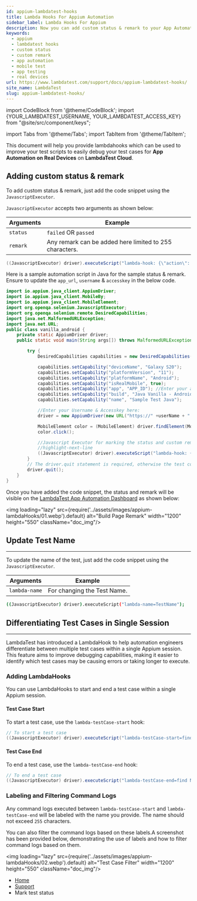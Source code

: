 ```yaml
---
id: appium-lambdatest-hooks
title: Lambda Hooks For Appium Automation
sidebar_label: Lambda Hooks For Appium 
description: Now you can add custom status & remark to your App Automation scripts that you run on LambdaTest.
keywords:
  - appium
  - lambdatest hooks
  - custom status
  - custom remark
  - app automation
  - mobile test
  - app testing
  - real devices
url: https://www.lambdatest.com/support/docs/appium-lambdatest-hooks/
site_name: LambdaTest
slug: appium-lambdatest-hooks/
---
```


<script type="application/ld+json"
      dangerouslySetInnerHTML={{ __html: JSON.stringify({
       "@context": "https://schema.org",
        "@type": "BreadcrumbList",
        "itemListElement": [{
          "@type": "ListItem",
          "position": 1,
          "name": "Home",
          "item": "https://www.lambdatest.com"
        },{
          "@type": "ListItem",
          "position": 2,
          "name": "Support",
          "item": "https://www.lambdatest.com/support/docs/"
        },{
          "@type": "ListItem",
          "position": 3,
          "name": "LambdaTest Hooks for Appium",
          "item": "https://www.lambdatest.com/support/docs/appium-lambdatest-hooks/"
        }]
      })
    }}
></script>

import CodeBlock from '@theme/CodeBlock';
import {YOUR_LAMBDATEST_USERNAME, YOUR_LAMBDATEST_ACCESS_KEY} from "@site/src/component/keys";

import Tabs from '@theme/Tabs';
import TabItem from '@theme/TabItem';



This document will help you provide lambdahooks which can be used to improve your test scripts to easily debug your test cases for **App Automation on Real Devices** on **LambdaTest Cloud**.

## Adding custom status & remark

To add custom status & remark, just add the code snippet using the ```JavascriptExecutor```.

```JavascriptExecutor``` accepts two arguments as shown below:

Arguments | Example
------------- | -----------------------------------------------------------------------------------------
```status``` | ```failed``` OR ```passed```
```remark``` | Any remark can be added here limited to 255 characters.

```java
((JavascriptExecutor) driver).executeScript("lambda-hook: {\"action\": \"setTestStatus\",\"arguments\": {\"status\":\"failed\", \"remark\":\"This is a sample remark for failed test \"}} ");
```

Here is a sample automation script in Java for the sample status & remark. Ensure to update the ```app_url```, ```username``` & ```accesskey``` in the below code.

```java title="android.java"
import io.appium.java_client.AppiumDriver;
import io.appium.java_client.MobileBy;
import io.appium.java_client.MobileElement;
import org.openqa.selenium.JavascriptExecutor;
import org.openqa.selenium.remote.DesiredCapabilities;
import java.net.MalformedURLException;
import java.net.URL;
public class vanilla_android {
    private static AppiumDriver driver;
    public static void main(String args[]) throws MalformedURLException, InterruptedException {

        try {
            DesiredCapabilities capabilities = new DesiredCapabilities();

            capabilities.setCapability("deviceName", "Galaxy S20");
            capabilities.setCapability("platformVersion", "11");
            capabilities.setCapability("platformName", "Android");
            capabilities.setCapability("isRealMobile", true);
            capabilities.setCapability("app", "APP_ID"); //Enter your app url
            capabilities.setCapability("build", "Java Vanilla - Android");
            capabilities.setCapability("name", "Sample Test Java");

            //Enter your Username & Accesskey here:            
            driver = new AppiumDriver(new URL("https://" +userName + ":" + accessKey + "@mobile-hub.lambdatest.com/wd/hub"), capabilities); 

            MobileElement color = (MobileElement) driver.findElement(MobileBy.id("com.lambdatest.proverbial:id/color"));
            color.click();

            //Javascript Executor for marking the status and custom remark.
            //highlight-next-line
            ((JavascriptExecutor) driver).executeScript("lambda-hook: {\"action\": \"setTestStatus\",\"arguments\": {\"status\":\"failed\", \"remark\":\"This is a sample remark for failed test \"}} ");
        }
        // The driver.quit statement is required, otherwise the test continues to execute, leading to a timeout.
        driver.quit();
    }
}
```

Once you have added the code snippet, the status and remark will be visible on the [LambdaTest App Automation Dashboard](https://appautomation.lambdatest.com/build) as shown below:


<img loading="lazy" src={require('../assets/images/appium-lambdaHooks/01.webp').default} alt="Build Page Remark" width="1200" height="550" className="doc_img"/>

## Update Test Name
---

To update the name of the test, just add the code snippet using the ```JavascriptExecutor```.

Arguments | Example
------------- | -----------------------------------------------------------------------------------------
```lambda-name``` | For changing the Test Name.

```bash
((JavascriptExecutor) driver).executeScript("lambda-name=TestName");
```

## Differentiating Test Cases in Single Session
---

LambdaTest has introduced a LambdaHook to help automation engineers differentiate between multiple test cases within a single Appium session. This feature aims to improve debugging capabilities, making it easier to identify which test cases may be causing errors or taking longer to execute.

### Adding LambdaHooks

You can use LambdaHooks to start and end a test case within a single Appium session. 

#### Test Case Start

To start a test case, use the `lambda-testCase-start` hook:

```java
// To start a test case
((JavascriptExecutor) driver).executeScript("lambda-testCase-start=find Name");
```

#### Test Case End

To end a test case, use the `lambda-testCase-end` hook:

```java
// To end a test case
((JavascriptExecutor) driver).executeScript("lambda-testCase-end=find Name");
```

### Labeling and Filtering Command Logs

Any command logs executed between `lambda-testCase-start` and `lambda-testCase-end` will be labeled with the name you provide. The name should not exceed `255` characters. 

You can also filter the command logs based on these labels.A screenshot has been provided below, demonstrating the use of labels and how to filter command logs based on them.

<img loading="lazy" src={require('../assets/images/appium-lambdaHooks/02.webp').default} alt="Test Case Filter" width="1200" height="550" className="doc_img"/>


<nav aria-label="breadcrumbs">
  <ul className="breadcrumbs">
    <li className="breadcrumbs__item">
      <a className="breadcrumbs__link" target="_self" href="https://www.lambdatest.com">
        Home
      </a>
    </li>
    <li className="breadcrumbs__item">
      <a className="breadcrumbs__link" target="_self" href="https://www.lambdatest.com/support/docs/">
        Support
      </a>
    </li>
    <li className="breadcrumbs__item breadcrumbs__item--active">
      <span className="breadcrumbs__link">
      Mark test status
      </span>
    </li>
  </ul>
</nav>